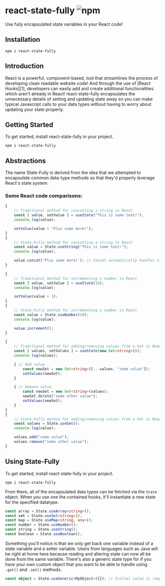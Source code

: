 # react-state-fully ![npm](https://badgen.net/npm/v/react-state-fully)
Use fully encapsulated state variables in your React code!

## Installation
```
npm i react-state-fully
```

## Introduction
React is a powerful, component-based, tool that streamlines the process of developing clean readable website code! And through the use of [React Hooks][1], developers can easily add and create additional functionalities which aren't already in React! react-state-fully encapsulates the unnecessary details of setting and updating state away so you can make typical Javascript calls to your data types without having to worry about updating your state properly.

## Getting Started
To get started, install react-state-fully in your project.

```
npm i react-state-fully
```

## Abstractions
The name State-Fully is derived from the idea that we attempted to encapsulate common data-type methods so that they'd properly leverage React's state system.

### Some React code comparisons:

```typescript
{
    // Traditional method for concatting a string in React
    const [ value, setValue ] = useState("This is some text!");
    console.log(value);

    setValue(value + "Plus some more!");
}
{
    // State-Fully method for concatting a string in React
    const value = State.useString("This is some text!");
    console.log(value);

    value.concat('Plus some more!'); // Concat automatically handles state so you don't have to!
}
```

```typescript
{
    // Traditional method for incrementing a number in React
    const [ value, setValue ] = useState(10);
    console.log(value);

    setValue(value + 1);
}
{
    // State-Fully method for incrementing a number in React
    const value = State.useNumber(10);
    console.log(value);

    value.increment();
}
```

```typescript
{
    // Traditional method for adding/removing values from a Set in React
    const [ values, setValues ] = useState(new Set<string>());
    console.log(values);

    { // Add value
        const newSet = new Set<string>([...values, "some value"]);
        setValues(newSet);
    }

    { // Remove value
        const newSet = new Set<string>(values);
        newSet.delete("some other value");
        setValues(newSet);
    }
}
{
    // State-Fully method for adding/removing values from a Set in React
    const values = State.useSet();
    console.log(value);

    values.add("some value");
    values.remove("some other value");
}
```

## Using State-Fully
To get started, install react-state-fully in your project.

```
npm i react-state-fully
```
From there, all of the encapsulated data types can be fetched via the `State` object. When you use one the contained hooks, it'll instantiate a new state for the specified datatype.
```typescript
const array = State.useArray<string>();
const set = State.useSet<string>();
const map = State.useMap<string, any>();
const number = State.useNumber();
const string = State.useString();
const boolean = State.useBoolean();
```
Something you'll notice is that we only get back one variable instead of a state variable and a setter variable. Users from languages such as Java will be right at home here because reading and altering state can now all be done from the same variable.
There's also a generic state type for if you have your own custom object that you want to be able to handle using `.get()` and `.set()` methods.
```typescript
const object = State.useGeneric<MyObject>({}); // Initial value is required on useGeneric
```
